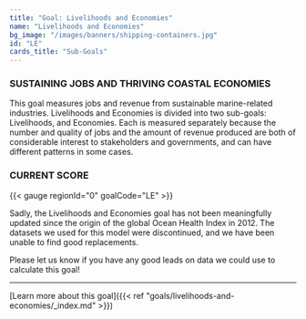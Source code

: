 ```yaml
---
title: "Goal: Livelihoods and Economies"
name: "Livelihoods and Economies"
bg_image: "/images/banners/shipping-containers.jpg"
id: "LE"
cards_title: "Sub-Goals"
---
```


### SUSTAINING JOBS AND THRIVING COASTAL ECONOMIES
This goal measures jobs and revenue from sustainable marine-related industries. Livelihoods and Economies is divided into two sub-goals: Livelihoods, and Economies. Each is measured separately because the number and quality of jobs and the amount of revenue produced are both of considerable interest to stakeholders and governments, and can have different patterns in some cases.

### CURRENT SCORE

{{< gauge regionId="0" goalCode="LE" >}}

Sadly, the Livelihoods and Economies goal has not been meaningfully updated since the origin of the global Ocean Health Index in 2012. The datasets we used for this model were discontinued, and we have been unable to find good replacements.

Please let us know if you have any good leads on data we could use to calculate this goal!


----




[Learn more about this goal]({{< ref "goals/livelihoods-and-economies/_index.md" >}})

